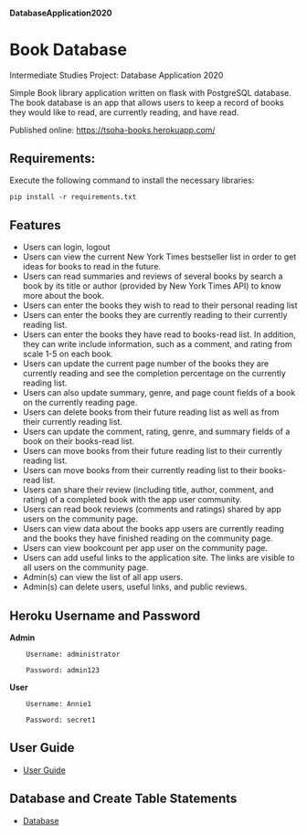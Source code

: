 #### DatabaseApplication2020
# Book Database
Intermediate Studies Project: Database Application 2020

Simple Book library application written on flask with PostgreSQL database.
The book database is an app that allows users to keep a record of books they would like to read, are currently reading, and have read. 

Published online: 
https://tsoha-books.herokuapp.com/

## Requirements:

Execute the following command to install the necessary libraries:<br />

`pip install -r requirements.txt`

## Features
* Users can login, logout 
* Users can view the current New York Times bestseller list in order to get ideas for books to read in the future.
* Users can read summaries and reviews of several books by search a book by its title or author (provided by New York Times API) to know more about the book.
* Users can enter the books they wish to read to their personal reading list
* Users can enter the books they are currently reading to their currently reading list.
* Users can enter the books they have read to books-read list. In addition, they can write include information, such as a comment,
  and rating from scale 1-5 on each book.
* Users can update the current page number of the books they are currently reading and see the completion percentage on the currently reading list.
* Users can also update summary, genre, and page count fields of a book on the currently reading page.
* Users can delete books from their future reading list as well as from their currently reading list.
* Users can update the comment, rating, genre, and summary fields of a book on their books-read list.
* Users can move books from their future reading list to their currently reading list.
* Users can move books from their currently reading list to their books-read list.
* Users can share their review (including title, author, comment, and rating) of a completed book with the app user community. 
* Users can read book reviews (comments and ratings) shared by app users on the community page.
* Users can view data about the books app users are currently reading and the books they have finished reading on the community page.
* Users can view bookcount per app user on the community page.
* Users can add useful links to the application site. The links are visible to all users on the community page.
* Admin(s) can view the list of all app users.
* Admin(s) can delete users, useful links, and public reviews. 
  

## Heroku Username and Password

**Admin**

        Username: administrator

        Password: admin123

**User**

        Username: Annie1

        Password: secret1
        
## User Guide

- [User Guide](https://github.com/sainioan/DatabaseApplication2020/blob/master/documentation/user_guide.md)

## Database and Create Table Statements 
- [Database](https://github.com/sainioan/DatabaseApplication2020/blob/master/documentation/database_%26_create_table_statements.md)

